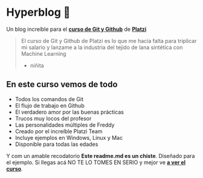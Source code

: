 # Hyperblog 💚
Un blog increíble para el [**curso de Git y Github**](https://platzi.com/cursos/git-github/ "curso de Git y Github") de [**Platzi**](https:/platzi.com/ "Platzi")
> El curso de Git y Github de Platzi es lo que me hacía falta para triplicar mi salario y lanzame a la industria del tejido de lana sintética con Machine Learning
> - niñita

## En este curso vemos de todo
* Todos los comandos de Git
* El flujo de trabajo en Github
* El verdadero amor por las buenas prácticas
* Trucos muy locos del profesor
* Las personalidades múltiples de Freddy
* Creado por el increíble Platzi Team
* Incluye ejemplos en Windows, Linux y Mac
* Disponible para todas las edades

Y com un amable recodatorio **Este readme.md es un chiste**. Diseñado para el ejemplo. Si llegas acá NO TE LO TOMES EN SERIO y mejor ve [**a ver el curso**](https://platzi.com/cursos/git-github/ "a ver el curso").
